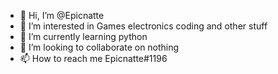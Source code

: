 - 👋 Hi, I’m @Epicnatte
- 👀 I’m interested in Games electronics coding and other stuff
- 🌱 I’m currently learning python
- 💞️ I’m looking to collaborate on nothing
- 📫 How to reach me Epicnatte#1196

<!---
Epicnatte/Epicnatte is a ✨ special ✨ repository because its `README.md` (this file) appears on your GitHub profile.
You can click the Preview link to take a look at your changes.
--->
